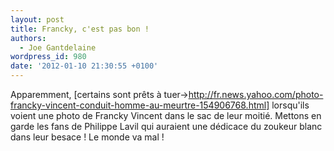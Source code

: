 ```yaml
---
layout: post
title: Francky, c'est pas bon !
authors:
  - Joe Gantdelaine
wordpress_id: 980
date: '2012-01-10 21:30:55 +0100'
---
```

Apparemment, [certains sont prêts à tuer->http://fr.news.yahoo.com/photo-francky-vincent-conduit-homme-au-meurtre-154906768.html] lorsqu'ils voient une photo de Francky Vincent dans le sac de leur moitié. Mettons en garde les fans de Philippe Lavil qui auraient une dédicace du zoukeur blanc dans leur besace ! Le monde va mal !
